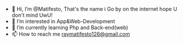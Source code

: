 - 👋 Hi, I’m @Matifesto, That's the name i Go by on the internet hope U don't mind UwU!
- 👀 I’m interested in App&Web-Development
- 🌱 I’m currently learning Php and Back-end(web)
- 📫 How to reach me raymatifesto126@gmail.com

<!---
Matifesto/Matifesto is a ✨ special ✨ repository because its `README.md` (this file) appears on your GitHub profile.
You can click the Preview link to take a look at your changes.
--->
